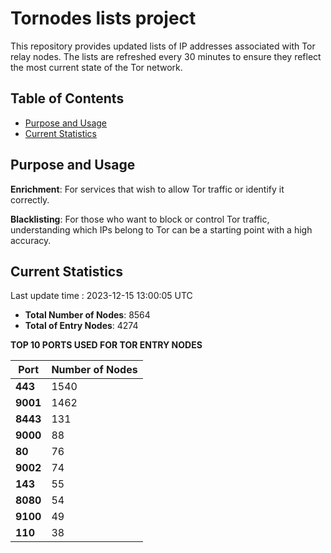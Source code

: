 # Tornodes lists project

This repository provides updated lists of IP addresses associated with Tor relay nodes. The lists are refreshed every 30 minutes to ensure they reflect the most current state of the Tor network.

## Table of Contents

- [Purpose and Usage](#purpose-and-usage)
- [Current Statistics](#current-statistics)


## Purpose and Usage

**Enrichment**: For services that wish to allow Tor traffic or identify it correctly.

**Blacklisting**: For those who want to block or control Tor traffic, understanding which IPs belong to Tor can be a starting point with a high accuracy.

## Current Statistics

Last update time : 2023-12-15 13:00:05 UTC

- **Total Number of Nodes**: 8564
- **Total of Entry Nodes**: 4274

**TOP 10 PORTS USED FOR TOR ENTRY NODES**

| **Port** | **Number of Nodes** |
|------|-----------------|
| **443**   | 1540  |
| **9001**   | 1462  |
| **8443**   | 131  |
| **9000**   | 88  |
| **80**   | 76  |
| **9002**   | 74  |
| **143**   | 55  |
| **8080**   | 54  |
| **9100**   | 49  |
| **110**   | 38  |

